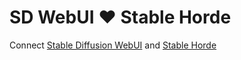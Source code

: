 # SD WebUI ❤️ Stable Horde

Connect [Stable Diffusion WebUI](https://github.com/AUTOMATIC1111/stable-diffusion-webui) and [Stable Horde](https://stablehorde.net/)
